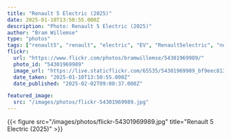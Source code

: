 ```yaml
---
title: "Renault 5 Electric (2025)"
date: 2025-01-10T13:50:55.000Z
description: "Photo: Renault 5 Electric (2025)"
author: "Bram Willemse"
type: "photos"
tags: ["renault5", "renault", "electric", "EV", "Renault5electric", "notanobsession", "drivenbybram"]
flickr:
  url: "https://www.flickr.com/photos/bramwillemse/54301969989/"
  photo_id: "54301969989"
  image_url: "https://live.staticflickr.com/65535/54301969989_bf9eec813e_h.jpg"
  date_taken: "2025-01-10T13:50:55.000Z"
  date_published: "2025-02-02T09:08:37.000Z"

featured_image:
  src: "/images/photos/flickr-54301969989.jpg"
---
```


{{< figure src="/images/photos/flickr-54301969989.jpg" title="Renault 5 Electric (2025)" >}}
